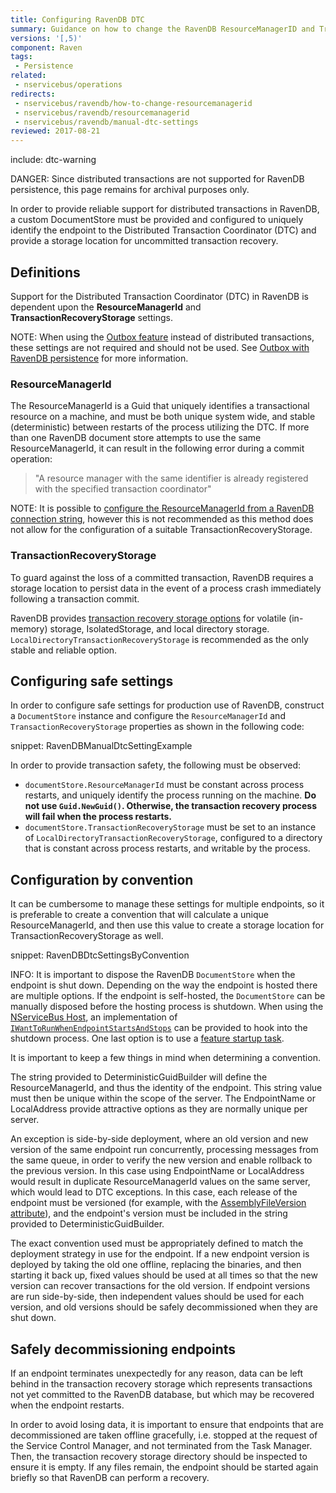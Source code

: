 ```yaml
---
title: Configuring RavenDB DTC
summary: Guidance on how to change the RavenDB ResourceManagerID and TransactionRecoveryStorage.
versions: '[,5)'
component: Raven
tags:
 - Persistence
related:
 - nservicebus/operations
redirects:
 - nservicebus/ravendb/how-to-change-resourcemanagerid
 - nservicebus/ravendb/resourcemanagerid
 - nservicebus/ravendb/manual-dtc-settings
reviewed: 2017-08-21
---
```


include: dtc-warning

DANGER: Since distributed transactions are not supported for RavenDB persistence, this page remains for archival purposes only.

In order to provide reliable support for distributed transactions in RavenDB, a custom DocumentStore must be provided and configured to uniquely identify the endpoint to the Distributed Transaction Coordinator (DTC) and provide a storage location for uncommitted transaction recovery.


## Definitions

Support for the Distributed Transaction Coordinator (DTC) in RavenDB is dependent upon the **ResourceManagerId** and **TransactionRecoveryStorage** settings.

NOTE: When using the [Outbox feature](/nservicebus/outbox/) instead of distributed transactions, these settings are not required and should not be used. See [Outbox with RavenDB persistence](/persistence/ravendb/outbox.md) for more information.


### ResourceManagerId

The ResourceManagerId is a Guid that uniquely identifies a transactional resource on a machine, and must be both unique system wide, and stable (deterministic) between restarts of the process utilizing the DTC. If more than one RavenDB document store attempts to use the same ResourceManagerId, it can result in the following error during a commit operation:

> "A resource manager with the same identifier is already registered with the specified transaction coordinator"

NOTE: It is possible to [configure the ResourceManagerId from a RavenDB connection string](https://ravendb.net/docs/search/3.0/csharp?searchTerm=connection-string), however this is not recommended as this method does not allow for the configuration of a suitable TransactionRecoveryStorage.


### TransactionRecoveryStorage

To guard against the loss of a committed transaction, RavenDB requires a storage location to persist data in the event of a process crash immediately following a transaction commit.

RavenDB provides [transaction recovery storage options](https://ravendb.net/docs/search/3.0/csharp?searchTerm=TransactionRecoveryStorage) for volatile (in-memory) storage, IsolatedStorage, and local directory storage. `LocalDirectoryTransactionRecoveryStorage` is recommended as the only stable and reliable option.


## Configuring safe settings

In order to configure safe settings for production use of RavenDB, construct a `DocumentStore` instance and configure the `ResourceManagerId` and `TransactionRecoveryStorage` properties as shown in the following code:

snippet: RavenDBManualDtcSettingExample

In order to provide transaction safety, the following must be observed:

 * `documentStore.ResourceManagerId` must be constant across process restarts, and uniquely identify the process running on the machine. **Do not use `Guid.NewGuid()`. Otherwise, the transaction recovery process will fail when the process restarts.**
 * `documentStore.TransactionRecoveryStorage` must be set to an instance of `LocalDirectoryTransactionRecoveryStorage`, configured to a directory that is constant across process restarts, and writable by the process.


## Configuration by convention

It can be cumbersome to manage these settings for multiple endpoints, so it is preferable to create a convention that will calculate a unique ResourceManagerId, and then use this value to create a storage location for TransactionRecoveryStorage as well.

snippet: RavenDBDtcSettingsByConvention

INFO: It is important to dispose the RavenDB `DocumentStore` when the endpoint is shut down. Depending on the way the endpoint is hosted there are multiple options. If the endpoint is self-hosted, the `DocumentStore` can be manually disposed before the hosting process is shutdown. When using the [NServiceBus Host](/nservicebus/hosting/nservicebus-host/), an implementation of [`IWantToRunWhenEndpointStartsAndStops`](/nservicebus/hosting/nservicebus-host/#when-endpoint-instance-starts-and-stops) can be provided to hook into the shutdown process. One last option is to use a [feature startup task](/nservicebus/pipeline/features.md#feature-startup-tasks).

It is important to keep a few things in mind when determining a convention.

The string provided to DeterministicGuidBuilder will define the ResourceManagerId, and thus the identity of the endpoint. This string value must then be unique within the scope of the server. The EndpointName or LocalAddress provide attractive options as they are normally unique per server.

An exception is side-by-side deployment, where an old version and new version of the same endpoint run concurrently, processing messages from the same queue, in order to verify the new version and enable rollback to the previous version. In this case using EndpointName or LocalAddress would result in duplicate ResourceManagerId values on the same server, which would lead to DTC exceptions. In this case, each release of the endpoint must be versioned (for example, with the [AssemblyFileVersion attribute](https://msdn.microsoft.com/en-us/library/system.reflection.assemblyfileversionattribute.aspx)), and the endpoint's version must be included in the string provided to DeterministicGuidBuilder.

The exact convention used must be appropriately defined to match the deployment strategy in use for the endpoint. If a new endpoint version is deployed by taking the old one offline, replacing the binaries, and then starting it back up, fixed values should be used at all times so that the new version can recover transactions for the old version. If endpoint versions are run side-by-side, then independent values should be used for each version, and old versions should be safely decommissioned when they are shut down.


## Safely decommissioning endpoints

If an endpoint terminates unexpectedly for any reason, data can be left behind in the transaction recovery storage which represents transactions not yet committed to the RavenDB database, but which may be recovered when the endpoint restarts.

In order to avoid losing data, it is important to ensure that endpoints that are decommissioned are taken offline gracefully, i.e. stopped at the request of the Service Control Manager, and not terminated from the Task Manager. Then, the transaction recovery storage directory should be inspected to ensure it is empty. If any files remain, the endpoint should be started again briefly so that RavenDB can perform a recovery.
